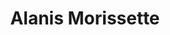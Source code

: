 ---
title: "Alanis Morissette"
summary: "Canadian singer born on June 1, 1974 in Ottawa, Ontario. She has two brothers, older brother and twin brother . She is married to . Previously worked as an envelope stuffer."
image: "alanis-morissette.jpg"
apple_music_artist_url: "https://music.apple.com/gb/artist/alanis-morissette/1092859"
---
